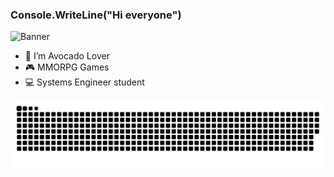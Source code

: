 ### Console.WriteLine("Hi everyone")

![Banner]([https://twitter.com/Aguacate_GT/header_photo](https://pbs.twimg.com/profile_banners/977003300221538305/1688171154/600x200))

- 🥑 I’m Avocado Lover
- 🎮 MMORPG Games
- 💻 Systems Engineer student


![snake gif](https://github.com/Ismael-Asensio/Ismael-Asensio/blob/output/github-contribution-grid-snake.svg)
